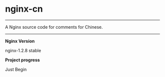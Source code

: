 nginx-cn
========

--------

A Nginx source code for comments for Chinese.

--------


**Nginx Version**

nginx-1.2.8 stable 


**Project progress**

Just Begin
